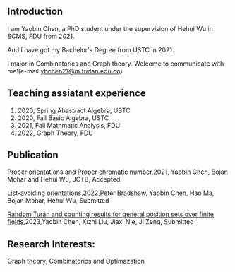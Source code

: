 ## Introduction


I am Yaobin Chen, a PhD student under the supervision of Hehui Wu in SCMS, FDU from 2021. 

And I have got my Bachelor's Degree from USTC in 2021. 

I major in Combinatorics and Graph theory. Welcome to communicate with me!(e-mail:ybchen21@m.fudan.edu.cn)

## Teaching assiatant experience 
1. 2020, Spring Abastract Algebra, USTC
2. 2020, Fall Basic Algebra, USTC
3. 2021, Fall Mathmatic Analysis, FDU
4. 2022, Graph Theory, FDU

## Publication
[Proper orientations and Proper chromatic number](https://arxiv.org/abs/2110.07005),2021, Yaobin Chen, Bojan Mohar and Hehui Wu, JCTB, Accepted


[List-avoiding orientations](https://arxiv.org/abs/2209.09107),2022,Peter Bradshaw, Yaobin Chen, Hao Ma, Bojan Mohar, Hehui Wu, Submitted

[Random Turán and counting results for general position sets over finite fields](https://arxiv.org/abs/2309.07744),2023,Yaobin Chen, Xizhi Liu, Jiaxi Nie, Ji Zeng, Submitted

## Research Interests: 
Graph theory, Combinatorics and Optimazation 



